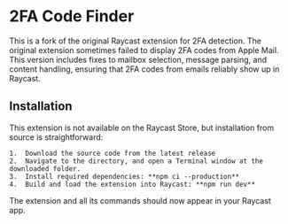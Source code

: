 
# 2FA Code Finder

This is a fork of the original Raycast extension for 2FA detection.
The original extension sometimes failed to display 2FA codes from Apple Mail.
This version includes fixes to mailbox selection, message parsing, and content handling, ensuring that 2FA codes from emails reliably show up in Raycast.

## Installation

This extension is not available on the Raycast Store, but installation from source is straightforward:

	1.	Download the source code from the latest release
	2.	Navigate to the directory, and open a Terminal window at the downloaded folder.
	3.	Install required dependencies: **npm ci --production**
	4.	Build and load the extension into Raycast: **npm run dev**

The extension and all its commands should now appear in your Raycast app.